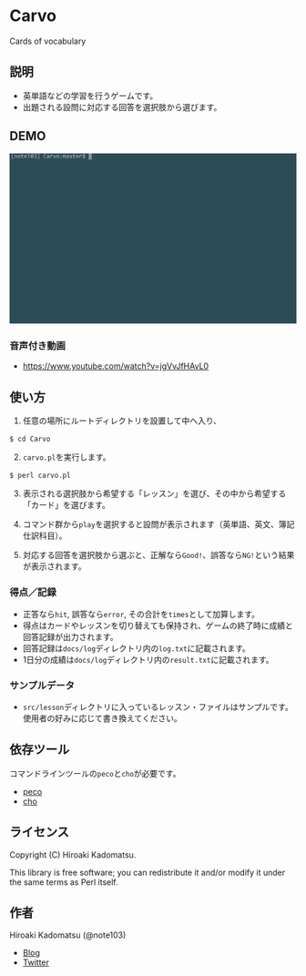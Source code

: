 Carvo
=====

Cards of vocabulary

## 説明

- 英単語などの学習を行うゲームです。
- 出題される設問に対応する回答を選択肢から選びます。

## DEMO

![](DEMO.gif)

### 音声付き動画
- https://www.youtube.com/watch?v=jgVvJfHAvL0

## 使い方

1. 任意の場所にルートディレクトリを設置して中へ入り、
```
$ cd Carvo
```

2. `carvo.pl`を実行します。
```
$ perl carvo.pl
```

3. 表示される選択肢から希望する「レッスン」を選び、その中から希望する「カード」を選びます。

4. コマンド群から`play`を選択すると設問が表示されます（英単語、英文、簿記仕訳科目）。
5. 対応する回答を選択肢から選ぶと、正解なら`Good!`、誤答なら`NG!`という結果が表示されます。

### 得点／記録

- 正答なら`hit`, 誤答なら`error`, その合計を`times`として加算します。
- 得点はカードやレッスンを切り替えても保持され、ゲームの終了時に成績と回答記録が出力されます。
- 回答記録は`docs/log`ディレクトリ内の`log.txt`に記載されます。
- 1日分の成績は`docs/log`ディレクトリ内の`result.txt`に記載されます。

### サンプルデータ

- `src/lesson`ディレクトリに入っているレッスン・ファイルはサンプルです。使用者の好みに応じて書き換えてください。

## 依存ツール

コマンドラインツールの`peco`と`cho`が必要です。

- [peco](https://github.com/peco/peco)
- [cho](https://github.com/mattn/cho)

## ライセンス
Copyright (C) Hiroaki Kadomatsu.

This library is free software; you can redistribute it and/or modify it under the same terms as Perl itself.

## 作者

Hiroaki Kadomatsu (@note103)

- [Blog](http://note103.hateblo.jp/)
- [Twitter](https://twitter.com/note103)
